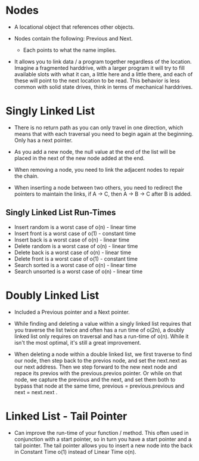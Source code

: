 
# Nodes

 - A locational object that references other objects.

 - Nodes contain the following: Previous and Next.
    - Each points to what the name implies.

 - It allows you to link data / a program together regardless of the location. Imagine a fragmented
   harddrive, with a larger program it will try to fill available slots with what it can, a little
   here and a little there, and each of these will point to the next location to be read. This behavior
   is less common with solid state drives, think in terms of mechanical harddrives.


# Singly Linked List

 - There is no return path as you can only travel in one direction,
   which means that with each traversal you need to begin again at
   the beginning. Only has a next pointer.

 - As you add a new node, the null value at the end of the list will be 
   placed in the next of the new node added at the end.

 - When removing a node, you need to link the adjacent nodes to repair
   the chain.

 - When inserting a node between two others, you need to redirect
   the pointers to maintain the links, if A -> C, then A -> B -> C
   after B is added.


## Singly Linked List Run-Times 

- Insert random is a worst case of o(n) - linear time
- Insert front is a worst case of o(1) - constant time
- Insert back is a worst case of o(n) - linear time
- Delete random is a worst case of o(n) - linear time
- Delete back is a worst case of o(n) - linear time
- Delete front is a worst case of o(1) - constant time
- Search sorted is a worst case of o(n) - linear time
- Search unsorted is a worst case of o(n) - linear time


# Doubly Linked List

 - Included a Previous pointer and a Next pointer.
 - While finding and deleting a value within a singly linked list requires
   that you traverse the list twice and often has a run time of
   o(2n), a doubly linked list only requires on traversal and has a run-time
   of o(n). While it isn't the most optimal, it's still a great improvement.

 - When deleting a node within a double linked list, we first traverse to find our node,
   then step back to the previos node, and set the next.next as our next address. Then we step
   forward to the new next node and repace its previos with the previous.previos pointer. Or while 
   on that node, we capture the previous and the next, and set them both to bypass that node at the same time,
   previous = previous.previous and next = next.next .


# Linked List - Tail Pointer

 - Can improve the run-time of your function / method. This often used in conjunction with a start pointer,
   so in turn you have a start pointer and a tail pointer. The tail pointer allows you to insert a new node into
   the back in Constant Time o(1) instead of Linear Time o(n).

